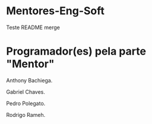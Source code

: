 # Mentores-Eng-Soft
Teste README merge

# Programador(es) pela parte "Mentor"
Anthony Bachiega.

Gabriel Chaves.

Pedro Polegato.

Rodrigo Rameh.
